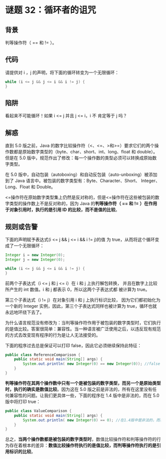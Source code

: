 # 谜题 32：循环者的诅咒 

## 背景

判等操作符（ == 和 != ）。

## 代码

请提供对 i ，j 的声明，将下面的循环转变为一个无限循环： 

```java
while (i <= j && j <= i && i != j) {
}  
```

## 陷阱

看起来不可能循环！如果 i <= j 并且 j <= i，i 不 肯定等于 j 吗？

## 解惑

直到 5.0 版之前，Java 的数字比较操作符（<、<=、>和>=）要求它们的两个操作数都是原始数字类型的（byte、char、short、int、long、float 和 double）。但是在 5.0 版中，规范作出了修改：每一个操作数的类型必须可以转换成原始数字类型。

在 5.0 版中，自动包装（autoboxing）和自动反包装（auto-unboxing）被添加 到了 Java 语言中。被包装的数字类型有：Byte、Character、Short、 Integer、Long、Float 和 Double。

<=操作符在原始数字类型集上仍然是反对称的，但是<=操作符在这些被包装的数字类型的操作数上不是反对称的，因为 Java 的**判等操作符（ == 和 != ）在作用于对象引用时，执行的是引用 ID 的比较，而不是值的比较**。

## 规则或告警

下面的声明赋予表达式(i <= j && j <= i && i != j)的值 为 true，从而将这个循环变成了一个无限循环：

```java
Integer i = new Integer(0);
Integer j = new Integer(0); 

while (i <= j && j <= i && i != j) {
} 
```

前两个子表达式（i <= j 和 j <= i）在 i 和 j 上执行解包转换， 并且在数字上比较所产生的 int 数值。i 和 j 都表示 0，所以这两个子表达式都 被计算为 true。

第三个子表达式（i != j）在对象引用 i 和 j 上执行标识比较， 因为它们都初始化为一个新的 Integer 实例，因此，第三个子表达式同样也被计算为 true，循环也就永远地环绕下去了。 

为什么语言规范没有修改为：当判等操作符作用于被包装的数字类型时，它们执行的是值比较。答案很简单：兼容性。当一种语言被广泛使用之后，以违反现有规范的方式去改变现有程序的行为是让人无法接受的。

下面的程序过去总是保证可以打印 false，因此它必须继续保持此特征： 

```java
public class ReferenceComparison { 
    public static void main(String[] args) { 
        System.out.println( new Integer(0) == new Integer(0)); //false
    } 
} 
```

**判等操作符在其两个操作数中只有一个是被包装的数字类型，而另一个是原始类型时，执行的确实是数值比较**。因为这在 5.0 版之前是非法的，所有在这里没有任何兼容性的问题。让我们更具体一些，下面的程序在 1.4 版中是非法的，而在 5.0 版中将打印 true： 

```java
public class ValueComparison { 
    public static void main(String[] args) { 
        System.out.println( new Integer(0) == 0); //在1.4版中是非法的，而在5.0版中将打印 true
    } 
}
```

总之，**当两个操作数都是被包装的数字类型时**，数值比较操作符和判等操作符的行为存在着根本的差异：**数值比较操作符执行的是值比较，而判等操作符执行的是引用标识的比较**。 